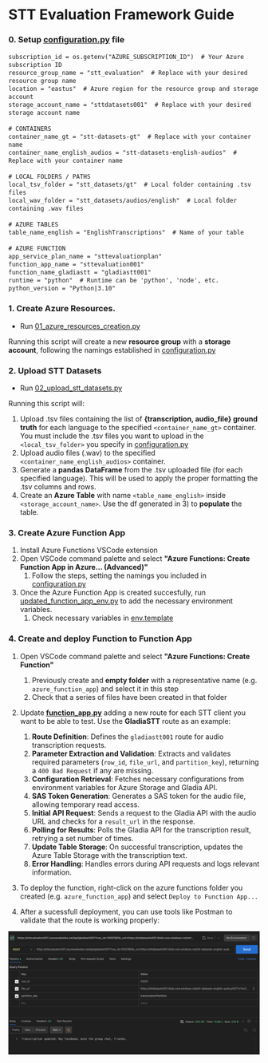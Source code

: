 # STT Evaluation Framework Guide

### 0. Setup [configuration.py](configuration.py) file

```
subscription_id = os.getenv("AZURE_SUBSCRIPTION_ID")  # Your Azure subscription ID
resource_group_name = "stt_evaluation"  # Replace with your desired resource group name
location = "eastus"  # Azure region for the resource group and storage account
storage_account_name = "sttdatasets001"  # Replace with your desired storage account name

# CONTAINERS
container_name_gt = "stt-datasets-gt"  # Replace with your container name
container_name_english_audios = "stt-datasets-english-audios"  # Replace with your container name

# LOCAL FOLDERS / PATHS
local_tsv_folder = "stt_datasets/gt"  # Local folder containing .tsv files
local_wav_folder = "stt_datasets/audios/english"  # Local folder containing .wav files

# AZURE TABLES
table_name_english = "EnglishTranscriptions"  # Name of your table

# AZURE FUNCTION
app_service_plan_name = "sttevaluationplan"
function_app_name = "sttevaluation001"
function_name_gladiastt = "gladiastt001"
runtime = "python"  # Runtime can be 'python', 'node', etc.
python_version = "Python|3.10"
```

### 1. Create Azure Resources.

* Run [01_azure_resources_creation.py](01_azure_resources_creation.py)

Running this script will create a new **resource group** with a **storage account**, following the namings established in [configuration.py](configuration.py)

### 2. Upload STT Datasets

* Run [02_upload_stt_datasets.py](02_upload_stt_datasets.py)

Running this script will:

1. Upload .tsv files containing the list of **{transcription, audio_file} ground truth** for each language to the specified `<container_name_gt>` container. You must include the .tsv files you want to upload in the `<local_tsv_folder>` you specify in [configuration.py](configuration.py)
2. Upload audio files (.wav) to the specified `<container_name_english_audios>` container.
3. Generate a **pandas DataFrame** from the .tsv uploaded file (for each specified language). This will be used to apply the proper formatting the .tsv columns and rows.
4. Create an **Azure Table** with name `<table_name_english>` inside ` <storage_account_name>`. Use the df generated in 3) to **populate** the table.

### 3. Create Azure Function App

1. Install Azure Functions VSCode extension
2. Open VSCode command palette and select **"Azure Functions: Create Function App in Azure... (Advanced)"**
   1. Follow the steps, setting the namings you included in [configuration.py](configuration.py)
3. Once the Azure Function App is created succesfully, run [updated_function_app_env.py](updated_function_app_env.py) to add the necessary environment variables.
   1. Check necessary variables in [env.template](env.template)

### 4. Create and deploy Function to Function App

1. Open VSCode command palette and select **"Azure Functions: Create Function"**

   1. Previously create and **empty folder** with a representative name (e.g. `azure_function_app`) and select it in this step
   2. Check that a series of files have been created in that folder
2. Update **[function_app.py](function_app.py)** adding a new route for each STT client you want to be able to test. Use the **GladiaSTT** route as an example:

   1. **Route Definition**: Defines the `gladiastt001` route for audio transcription requests.
   2. **Parameter Extraction and Validation**: Extracts and validates required parameters (`row_id`, `file_url`, and `partition_key`), returning a `400 Bad Request` if any are missing.
   3. **Configuration Retrieval**: Fetches necessary configurations from environment variables for Azure Storage and Gladia API.
   4. **SAS Token Generation**: Generates a SAS token for the audio file, allowing temporary read access.
   5. **Initial API Request**: Sends a request to the Gladia API with the audio URL and checks for a `result_url` in the response.
   6. **Polling for Results**: Polls the Gladia API for the transcription result, retrying a set number of times.
   7. **Update Table Storage**: On successful transcription, updates the Azure Table Storage with the transcription text.
   8. **Error Handling**: Handles errors during API requests and logs relevant information.
3. To deploy the function, right-click on the azure functions folder you created (e.g. `azure_function_app`) and select `Deploy to Function App...`
4. After a sucessfull deployment, you can use tools like Postman to validate that the route is working properly:

![1728576117421](image/README/1728576117421.png)
